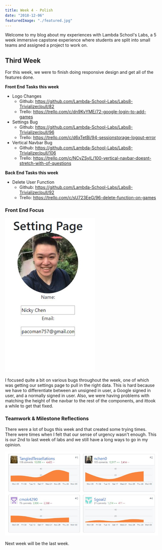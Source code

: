 ```yaml
---
title: Week 4 - Polish
date: "2018-12-06"
featuredImage: "./featured.jpg"
---
```


Welcome to my blog about my experiences with Lambda School's Labs, a 5 week immersive capstone experience where students are split into small teams and assigned a project to work on.

<!-- end -->

## Third Week

For this week, we were to finish doing responsive design and get all of the features done. 

**Front End Tasks this week**

- Logo Changes
  - Github: https://github.com/Lambda-School-Labs/Labs8-Trivializer/pull/82
  - Trello: https://trello.com/c/dn9KvYME/72-google-login-to-add-games
- Settings Bug
  - Github: https://github.com/Lambda-School-Labs/Labs8-Trivializer/pull/96
  - Trello: https://trello.com/c/d6xTetBi/94-sessionstorage-logout-error
- Vertical Navbar Bug
  - Github: https://github.com/Lambda-School-Labs/Labs8-Trivializer/pull/106
  - Trello: https://trello.com/c/NCyZSylL/100-vertical-navbar-doesnt-stretch-with-of-questions

**Back End Tasks this week**

- Delete User Function
  - Github: https://github.com/Lambda-School-Labs/Labs8-Trivializer/pull/92
  - Trello: https://trello.com/c/sU723EeG/96-delete-function-on-games

### Front End Focus

![signup](./setting.jpg)

I focused quite a bit on various bugs throughout the week, one of which was getting our settings page to pull in the right data. This is hard because we have to differentiate between an unsigned in user, a Google signed in user, and a normally signed in user. Also, we were having problems with matching the height of the navbar to the rest of the components, and ittook a while to get that fixed. 

### Teamwork & Milestone Reflections

There were a lot of bugs this week and that created some trying times. There were times when I felt that our sense of urgency wasn't enough. This is our 2nd to last week of labs and we still have a long ways to go in my opinion.

![signup](./count.jpg)

Next week will be the last week.
